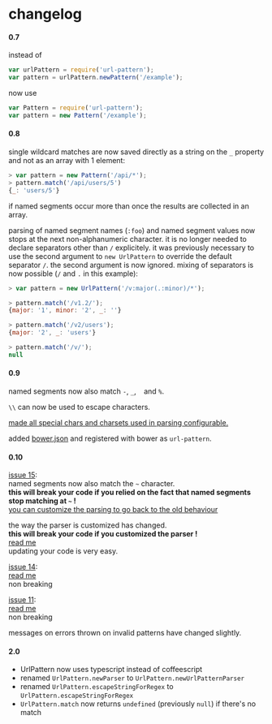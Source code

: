 # changelog

#### 0.7

instead of

``` javascript
var urlPattern = require('url-pattern');
var pattern = urlPattern.newPattern('/example');
```

now use

``` javascript
var Pattern = require('url-pattern');
var pattern = new Pattern('/example');
```

#### 0.8

single wildcard matches are now saved directly as a
string on the `_` property and not as an array with 1 element:

``` javascript
> var pattern = new Pattern('/api/*');
> pattern.match('/api/users/5')
{_: 'users/5'}
```

if named segments occur more than once the results are collected in an array.

parsing of named segment names (`:foo`) and named segment values now
stops at the next non-alphanumeric character.
it is no longer needed to declare separators other than `/` explicitely.
it was previously necessary to use the second argument to `new UrlPattern` to
override the default separator `/`.
the second argument is now ignored.
mixing of separators is now possible (`/` and `.` in this example):

``` javascript
> var pattern = new UrlPattern('/v:major(.:minor)/*');

> pattern.match('/v1.2/');
{major: '1', minor: '2', _: ''}

> pattern.match('/v2/users');
{major: '2', _: 'users'}

> pattern.match('/v/');
null
```

#### 0.9

named segments now also match `-`, `_`, ` ` and `%`.

`\\` can now be used to escape characters.

[made all special chars and charsets used in parsing configurable.](https://github.com/snd/url-pattern#customize-the-pattern-syntax)

added [bower.json](bower.json) and registered with bower as `url-pattern`.

#### 0.10

[issue 15](https://github.com/snd/url-pattern/issues/15):  
named segments now also match the `~` character.  
**this will break your code if you relied on the fact that named segments
stop matching at `~` !**  
[you can customize the parsing to go back to the old behaviour](https://github.com/snd/url-pattern#customize-the-pattern-syntax)  

the way the parser is customized has changed.  
**this will break your code if you customized the parser !**  
[read me](https://github.com/snd/url-pattern#customize-the-pattern-syntax)  
updating your code is very easy.

[issue 14](https://github.com/snd/url-pattern/issues/14):  
[read me](https://github.com/snd/url-pattern#make-pattern-from-regex)  
non breaking

[issue 11](https://github.com/snd/url-pattern/issues/11):  
[read me](https://github.com/snd/url-pattern#stringify-patterns)  
non breaking

messages on errors thrown on invalid patterns have changed slightly.

#### 2.0

- UrlPattern now uses typescript instead of coffeescript
- renamed `UrlPattern.newParser` to `UrlPattern.newUrlPatternParser`
- renamed `UrlPattern.escapeStringForRegex` to `UrlPattern.escapeStringForRegex`
- `UrlPattern.match` now returns `undefined` (previously `null`) if there's no match

